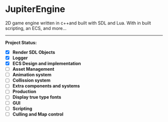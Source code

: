 # JupiterEngine
2D game engine written in c++and built with SDL and Lua. With in built scripting, an ECS, and more...

---------------------------------------------------------------------------------------------------------------------------

<b>Project Status:<b>

- [X] Render SDL Objects
- [X] Logger
- [X] ECS Design and implementation
- [ ] Asset Management
- [ ] Animation system
- [ ] Collission system
- [ ] Extra components and systems
- [ ] Production
- [ ] Display true type fonts
- [ ] GUI
- [ ] Scripting
- [ ] Culling and Map control
